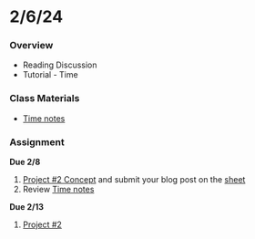 # 2/6/24
### Overview  
* Reading Discussion
* Tutorial - Time
### Class Materials
* [Time notes](../../notes/time.md)
### Assignment
**Due 2/8**
1. [Project #2 Concept](https://github.com/samheckle/networked-media-sp-24/blob/main/assignments/projects.md#project-2) and submit your blog post on the [sheet](https://docs.google.com/spreadsheets/d/1I4rMb-gg-LCbdFIfDhe7uzGNk5gqZN4I2E5XjWZsquM/edit#gid=0)
2. Review [Time notes](../../notes/time.md)

**Due 2/13**
1. [Project #2](https://github.com/samheckle/networked-media-sp-24/blob/main/assignments/projects.md#project-2)